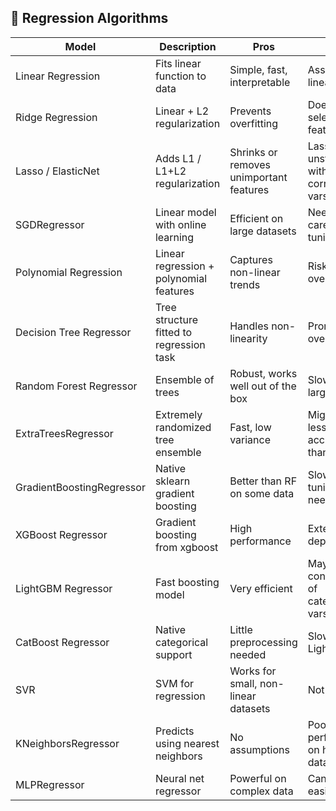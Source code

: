 ## 📌 Regression Algorithms

| Model                  | Description                                           | Pros                                               | Cons                                              | Example Code                                    | Notes                             |
|------------------------|-------------------------------------------------------|----------------------------------------------------|---------------------------------------------------|--------------------------------------------------|-----------------------------------|
| Linear Regression      | Fits linear function to data                         | Simple, fast, interpretable                        | Assumes linearity                                 | `LinearRegression()` (sklearn)                 | Benchmark model                   |
| Ridge Regression       | Linear + L2 regularization                           | Prevents overfitting                               | Doesn’t select features                           | `Ridge()` (sklearn)                             | Use for collinearity              |
| Lasso / ElasticNet     | Adds L1 / L1+L2 regularization                       | Shrinks or removes unimportant features            | Lasso unstable with correlated vars               | `Lasso()`, `ElasticNet()` (sklearn)             | Sparse models                     |
| SGDRegressor           | Linear model with online learning                   | Efficient on large datasets                        | Needs careful tuning                              | `SGDRegressor()` (sklearn)                     | Use with scaling                  |
| Polynomial Regression  | Linear regression + polynomial features             | Captures non-linear trends                         | Risk of overfitting                               | `Pipeline([PolynomialFeatures(), ...])`         | Use low degrees                   |
| Decision Tree Regressor| Tree structure fitted to regression task             | Handles non-linearity                              | Prone to overfitting                              | `DecisionTreeRegressor()` (sklearn)            | Visualizable                      |
| Random Forest Regressor| Ensemble of trees                                   | Robust, works well out of the box                  | Slower on large data                              | `RandomForestRegressor()` (sklearn)            | Use feature importances           |
| ExtraTreesRegressor    | Extremely randomized tree ensemble                  | Fast, low variance                                 | Might be less accurate than RF                    | `ExtraTreesRegressor()` (sklearn)              | Fast alternative to RF            |
| GradientBoostingRegressor| Native sklearn gradient boosting                  | Better than RF on some data                        | Slower, tuning needed                             | `GradientBoostingRegressor()` (sklearn)        | Use `learning_rate` wisely        |
| XGBoost Regressor      | Gradient boosting from xgboost                      | High performance                                   | External lib dependency                           | `XGBRegressor()` (xgboost)                     | Try `early_stopping_rounds`       |
| LightGBM Regressor     | Fast boosting model                                 | Very efficient                                     | May need conversion of categorical vars           | `LGBMRegressor()` (lightgbm)                   | Great on big data                 |
| CatBoost Regressor     | Native categorical support                          | Little preprocessing needed                        | Slower than LightGBM                              | `CatBoostRegressor()` (catboost)               | Easy to use                       |
| SVR                    | SVM for regression                                  | Works for small, non-linear datasets               | Not scalable                                      | `SVR()` (sklearn)                              | Use kernel approx. for speed      |
| KNeighborsRegressor    | Predicts using nearest neighbors                    | No assumptions                                     | Poor performance on high-dim data                 | `KNeighborsRegressor()` (sklearn)              | Try for baselines                 |
| MLPRegressor           | Neural net regressor                                | Powerful on complex data                           | Can overfit easily                                | `MLPRegressor()` (sklearn)                     | Requires tuning                   |
